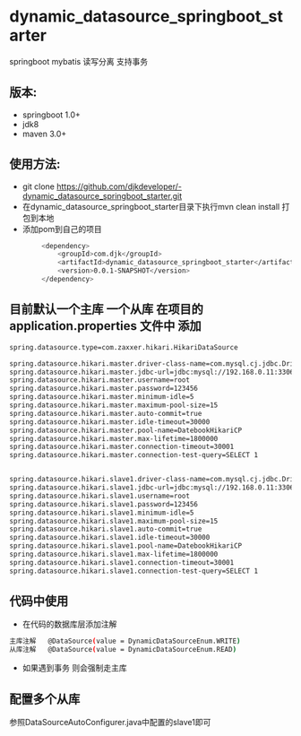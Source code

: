 # dynamic_datasource_springboot_starter
springboot mybatis 读写分离 支持事务

## 版本:
- springboot 1.0+
- jdk8
- maven 3.0+

## 使用方法:
- git clone https://github.com/djkdeveloper/-dynamic_datasource_springboot_starter.git
- 在dynamic_datasource_springboot_starter目录下执行mvn clean install  打包到本地
- 添加pom到自己的项目
```bash
        <dependency>
            <groupId>com.djk</groupId>
            <artifactId>dynamic_datasource_springboot_starter</artifactId>
            <version>0.0.1-SNAPSHOT</version>
        </dependency>
```

## 目前默认一个主库 一个从库 在项目的application.properties 文件中 添加
```bash
spring.datasource.type=com.zaxxer.hikari.HikariDataSource

spring.datasource.hikari.master.driver-class-name=com.mysql.cj.jdbc.Driver
spring.datasource.hikari.master.jdbc-url=jdbc:mysql://192.168.0.11:3306/tests?useUnicode=true&characterEncoding=UTF-8&autoReconnect=true&useSSL=false&zeroDateTimeBehavior=convertToNull
spring.datasource.hikari.master.username=root
spring.datasource.hikari.master.password=123456
spring.datasource.hikari.master.minimum-idle=5
spring.datasource.hikari.master.maximum-pool-size=15
spring.datasource.hikari.master.auto-commit=true
spring.datasource.hikari.master.idle-timeout=30000
spring.datasource.hikari.master.pool-name=DatebookHikariCP
spring.datasource.hikari.master.max-lifetime=1800000
spring.datasource.hikari.master.connection-timeout=30001
spring.datasource.hikari.master.connection-test-query=SELECT 1


spring.datasource.hikari.slave1.driver-class-name=com.mysql.cj.jdbc.Driver
spring.datasource.hikari.slave1.jdbc-url=jdbc:mysql://192.168.0.11:3306/tests?useUnicode=true&characterEncoding=UTF-8&autoReconnect=true&useSSL=false&zeroDateTimeBehavior=convertToNull
spring.datasource.hikari.slave1.username=root
spring.datasource.hikari.slave1.password=123456
spring.datasource.hikari.slave1.minimum-idle=5
spring.datasource.hikari.slave1.maximum-pool-size=15
spring.datasource.hikari.slave1.auto-commit=true
spring.datasource.hikari.slave1.idle-timeout=30000
spring.datasource.hikari.slave1.pool-name=DatebookHikariCP
spring.datasource.hikari.slave1.max-lifetime=1800000
spring.datasource.hikari.slave1.connection-timeout=30001
spring.datasource.hikari.slave1.connection-test-query=SELECT 1
```

## 代码中使用
- 在代码的数据库层添加注解
``` bash
主库注解   @DataSource(value = DynamicDataSourceEnum.WRITE)
从库注解   @DataSource(value = DynamicDataSourceEnum.READ)
```

- 如果遇到事务 则会强制走主库

## 配置多个从库
参照DataSourceAutoConfigurer.java中配置的slave1即可
